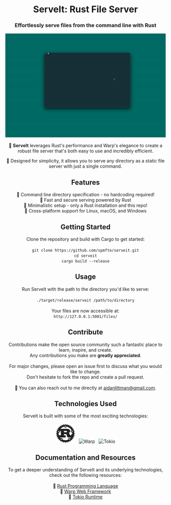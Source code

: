 <h1 align="center">ServeIt: Rust File Server</h1>
<h3 align="center">Effortlessly serve files from the command line with Rust</h3>

<div align="center">
  <img src="./serveit-demo.gif" alt="ServeIt in action" width="600">
</div>

<p align="center">🚀 <strong>ServeIt</strong> leverages Rust's performance and Warp's elegance to create a robust file server that's both easy to use and incredibly efficient.</p>
<p align="center">🌱 Designed for simplicity, it allows you to serve any directory as a static file server with just a single command.</p>

<h2 align="center">Features</h2>
<p align="center">
  🔹 Command line directory specification - no hardcoding required!<br>
  🔹 Fast and secure serving powered by Rust<br>
  🔹 Minimalistic setup - only a Rust installation and this repo!<br>
  🔹 Cross-platform support for Linux, macOS, and Windows<br>
</p>

<h2 align="center">Getting Started</h2>
<p align="center">
  Clone the repository and build with Cargo to get started:<br><br>
  <code>git clone https://github.com/spmfte/serveit.git</code><br>
  <code>cd serveit</code><br>
  <code>cargo build --release</code><br>
</p>

<h2 align="center">Usage</h2>
<p align="center">
  Run ServeIt with the path to the directory you'd like to serve:<br><br>
  <code>./target/release/serveit /path/to/directory</code><br><br>
  Your files are now accessible at:<br>
  <code>http://127.0.0.1:5001/files/</code>
</p>

<h2 align="center">Contribute</h2>
<p align="center">
  Contributions make the open source community such a fantastic place to learn, inspire, and create.<br>
  Any contributions you make are <strong>greatly appreciated</strong>.<br><br>
  For major changes, please open an issue first to discuss what you would like to change.<br>
  Don't hesitate to fork the repo and create a pull request.<br><br>
  📧 You can also reach out to me directly at <a href="mailto:aidanlittman@gmail.com">aidanlittman@gmail.com</a>.
</p>

<h2 align="center">Technologies Used</h2>
<p align="center">
  ServeIt is built with some of the most exciting technologies:<br><br>
  <img height="60" src="https://raw.githubusercontent.com/github/explore/main/topics/rust/rust.png" alt="Rust">&nbsp;&nbsp;
  <img height="60" src="https://assets-global.website-files.com/64b6f3636f598299028e8577/64b6fff736b756d139bd9f99_Logo%20-%20Warp.svg" alt="Warp">&nbsp;&nbsp;
  <img height="60" src="https://avatars.githubusercontent.com/u/565743?s=200&v=4" alt="Tokio">
</p>

<h2 align="center">Documentation and Resources</h2>
<p align="center">
  To get a deeper understanding of ServeIt and its underlying technologies, check out the following resources:<br><br>
  🔗 <a href="https://www.rust-lang.org/">Rust Programming Language</a><br>
  🔗 <a href="https://github.com/seanmonstar/warp">Warp Web Framework</a><br>
  🔗 <a href="https://tokio.rs/">Tokio Runtime</a><br>
</p>
